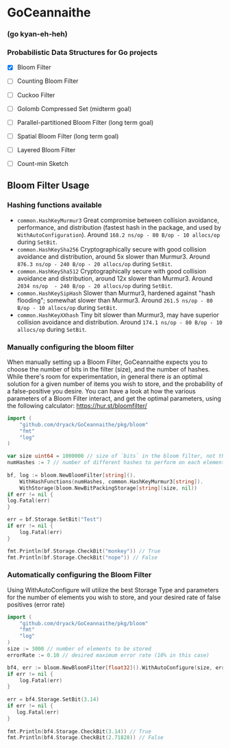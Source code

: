 # GoCeannaithe
### (go kyan-eh-heh)
### Probabilistic Data Structures for Go projects

- [x] Bloom Filter
- [ ] Counting Bloom Filter
- [ ] Cuckoo Filter
- [ ] Golomb Compressed Set (midterm goal)
- [ ] Parallel-partitioned Bloom Filter (long term goal)
- [ ] Spatial Bloom Filter (long term goal)
- [ ] Layered Bloom Filter
- [ ] Count-min Sketch


## Bloom Filter Usage

### Hashing functions available
* `common.HashKeyMurmur3` Great compromise between collision avoidance, performance, and distribution (fastest hash in 
the package, and used by `WithAutoConfiguration`).  Around `168.2 ns/op - 80 B/op - 10 allocs/op` during `SetBit`.
* `common.HashKeySha256`  Cryptographically secure with good collision avoidance and distribution, around 5x slower than Murmur3.
Around `876.3 ns/op	- 240 B/op - 20 allocs/op` during `SetBit`.
* `common.HashKeySha512`  Cryptographically secure with good collision avoidance and distribution, around 12x slower than Murmur3.
Around `2034 ns/op	- 240 B/op - 20 allocs/op` during `SetBit`.
* `common.HashKeySipHash` Slower than Murmur3, hardened against "hash flooding"; somewhat slower than Murmur3.
Around `261.5 ns/op	- 80 B/op - 10 allocs/op` during `SetBit`.
* `common.HashKeyXXhash`  Tiny bit slower than Murmur3, may have superior collision avoidance and distribution.
Around `174.1 ns/op	- 80 B/op - 10 allocs/op` during `SetBit`.

### Manually configuring the bloom filter
When manually setting up a Bloom Filter, GoCeannaithe expects you to choose the number of bits in the filter (size),
and the number of hashes. While there's room for experimentation, in general there _is_ an optimal solution for a given
number of items you wish to store, and the probability of a false-positive you desire.  You can have a look at how the 
various parameters of a Bloom Filter interact, and get the optimal parameters, using the following calculator:
https://hur.st/bloomfilter/
```Go
import (
    "github.com/dryack/GoCeannaithe/pkg/bloom"
    "fmt"
    "log"
)

var size uint64 = 1000000 // size of `bits` in the bloom filter, not the elements
numHashes := 7 // number of different hashes to perform on each element
	
bf, log := bloom.NewBloomFilter[string]().
    WithHashFunctions(numHashes, common.HashKeyMurmur3[string]).
    WithStorage(bloom.NewBitPackingStorage[string](size, nil))
if err != nil {
log.Fatal(err)
}

err = bf.Storage.SetBit("Test")
if err != nil {
    log.Fatal(err)
}

fmt.Println(bf.Storage.CheckBit("monkey")) // True
fmt.Println(bf.Storage.CheckBit("nope")) // False
```
### Automatically configuring the Bloom Filter
Using WithAutoConfigure will utilize the best Storage Type and parameters for the number of elements you wish to store, 
and your desired rate of false positives (error rate)
```Go
import (
    "github.com/dryack/GoCeannaithe/pkg/bloom"
    "fmt"
    "log"
)
size := 3000 // number of elements to be stored
errorRate := 0.10 // desired maximum error rate (10% in this case) 

bf4, err := bloom.NewBloomFilter[float32]().WithAutoConfigure(size, errorRate)
if err != nil {
    log.Fatal(err)
}
	
err = bf4.Storage.SetBit(3.14)
if err != nil {
   log.Fatal(err)
}
	
fmt.Println(bf4.Storage.CheckBit(3.14)) // True
fmt.Println(bf4.Storage.CheckBit(2.71828)) // False

```